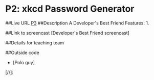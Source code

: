 
# P2: xkcd Password Generator
##Live URL
[P3]
##Description
A Developer's Best Friend
Features:
1.

##Link to screencast
[Developer's Best Friend screencast]

##Details for teaching team

##Outside code
- [Polo guy]




[//]:

[kxcd password generator screencast]: <http://screencast.com/t/>

[P3]: <http://p3.danaevernden.com>

[favicon generator]: <http://www.favicon-generator.org/>
